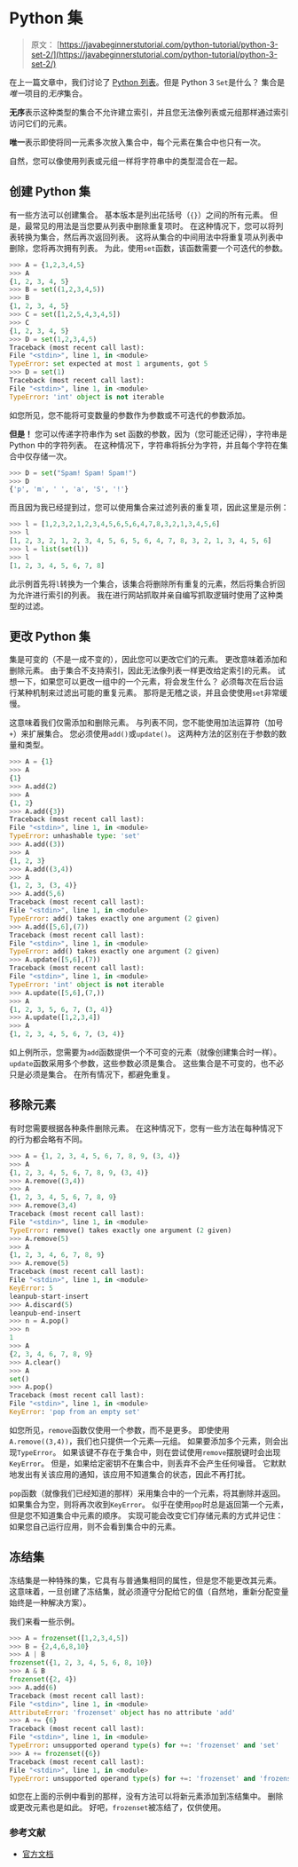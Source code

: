 # Python 集

> 原文： [https://javabeginnerstutorial.com/python-tutorial/python-3-set-2/](https://javabeginnerstutorial.com/python-tutorial/python-3-set-2/)

在上一篇文章中，我们讨论了 [Python 列表](https://javabeginnerstutorial.com/python-tutorial/python-list-2/)。但是 Python 3 `Set`是什么？ 集合是*唯一*项目的*无序*集合。

**无序**表示这种类型的集合不允许建立索引，并且您无法像列表或元组那样通过索引访问它们的元素。

**唯一**表示即使将同一元素多次放入集合中，每个元素在集合中也只有一次。

自然，您可以像使用列表或元组一样将字符串中的类型混合在一起。

## 创建 Python 集

有一些方法可以创建集合。 基本版本是列出花括号（`{}`）之间的所有元素。 但是，最常见的用法是当您要从列表中删除重复项时。 在这种情况下，您可以将列表转换为集合，然后再次返回列表。 这将从集合的中间用法中将重复项从列表中删除，您将再次拥有列表。 为此，使用`set`函数，该函数需要一个可迭代的参数。

```py
>>> A = {1,2,3,4,5}
>>> A
{1, 2, 3, 4, 5}
>>> B = set((1,2,3,4,5))
>>> B
{1, 2, 3, 4, 5}
>>> C = set([1,2,5,4,3,4,5])
>>> C
{1, 2, 3, 4, 5}
>>> D = set(1,2,3,4,5)
Traceback (most recent call last):
File "<stdin>", line 1, in <module>
TypeError: set expected at most 1 arguments, got 5
>>> D = set(1)
Traceback (most recent call last):
File "<stdin>", line 1, in <module>
TypeError: 'int' object is not iterable
```

如您所见，您不能将可变数量的参数作为参数或不可迭代的参数添加。

**但是！** 您可以传递字符串作为 set 函数的参数，因为（您可能还记得），字符串是 Python 中的字符列表。 在这种情况下，字符串将拆分为字符，并且每个字符在集合中仅存储一次。

```py
>>> D = set("Spam! Spam! Spam!")
>>> D
{'p', 'm', ' ', 'a', 'S', '!'}
```

而且因为我已经提到过，您可以使用集合来过滤列表的重复项，因此这里是示例：

```py
>>> l = [1,2,3,2,1,2,3,4,5,6,5,6,4,7,8,3,2,1,3,4,5,6]
>>> l
[1, 2, 3, 2, 1, 2, 3, 4, 5, 6, 5, 6, 4, 7, 8, 3, 2, 1, 3, 4, 5, 6]
>>> l = list(set(l))
>>> l
[1, 2, 3, 4, 5, 6, 7, 8]
```

此示例首先将`l`转换为一个集合，该集合将删除所有重复的元素，然后将集合折回为允许进行索引的列表。 我在进行网站抓取并亲自编写抓取逻辑时使用了这种类型的过滤。

## 更改 Python 集

集是可变的（不是一成不变的），因此您可以更改它们的元素。 更改意味着添加和删除元素。 由于集合不支持索引，因此无法像列表一样更改给定索引的元素。 试想一下，如果您可以更改一组中的一个元素，将会发生什么？ 必须每次在后台运行某种机制来过滤出可能的重复元素。 那将是无稽之谈，并且会使使用`set`非常缓慢。

这意味着我们仅需添加和删除元素。 与列表不同，您不能使用加法运算符（加号`+`）来扩展集合。 您必须使用`add()`或`update()`。 这两种方法的区别在于参数的数量和类型。

```py
>>> A = {1}
>>> A
{1}
>>> A.add(2)
>>> A
{1, 2}
>>> A.add({3})
Traceback (most recent call last):
File "<stdin>", line 1, in <module>
TypeError: unhashable type: 'set'
>>> A.add((3))
>>> A
{1, 2, 3}
>>> A.add((3,4))
>>> A
{1, 2, 3, (3, 4)}
>>> A.add(5,6)
Traceback (most recent call last):
File "<stdin>", line 1, in <module>
TypeError: add() takes exactly one argument (2 given)
>>> A.add([5,6],(7))
Traceback (most recent call last):
File "<stdin>", line 1, in <module>
TypeError: add() takes exactly one argument (2 given)
>>> A.update([5,6],(7))
Traceback (most recent call last):
File "<stdin>", line 1, in <module>
TypeError: 'int' object is not iterable
>>> A.update([5,6],(7,))
>>> A
{1, 2, 3, 5, 6, 7, (3, 4)}
>>> A.update([1,2,3,4])
>>> A
{1, 2, 3, 4, 5, 6, 7, (3, 4)}
```

如上例所示，您需要为`add`函数提供一个不可变的元素（就像创建集合时一样）。 `update`函数采用多个参数，这些参数必须是集合。 这些集合是不可变的，也不必只是必须是集合。 在所有情况下，都避免重复。

## 移除元素

有时您需要根据各种条件删除元素。 在这种情况下，您有一些方法在每种情况下的行为都会略有不同。

```py
>>> A = {1, 2, 3, 4, 5, 6, 7, 8, 9, (3, 4)}
>>> A
{1, 2, 3, 4, 5, 6, 7, 8, 9, (3, 4)}
>>> A.remove((3,4))
>>> A
{1, 2, 3, 4, 5, 6, 7, 8, 9}
>>> A.remove(3,4)
Traceback (most recent call last):
File "<stdin>", line 1, in <module>
TypeError: remove() takes exactly one argument (2 given)
>>> A.remove(5)
>>> A
{1, 2, 3, 4, 6, 7, 8, 9}
>>> A.remove(5)
Traceback (most recent call last):
File "<stdin>", line 1, in <module>
KeyError: 5
leanpub-start-insert
>>> A.discard(5)
leanpub-end-insert
>>> n = A.pop()
>>> n
1
>>> A
{2, 3, 4, 6, 7, 8, 9}
>>> A.clear()
>>> A
set()
>>> A.pop()
Traceback (most recent call last):
File "<stdin>", line 1, in <module>
KeyError: 'pop from an empty set'
```

如您所见，`remove`函数仅使用一个参数，而不是更多。 即使使用`A.remove((3,4))`，我们也只提供一个元素—元组。 如果要添加多个元素，则会出现`TypeError`。 如果该键不存在于集合中，则在尝试使用`remove`摆脱键时会出现`KeyError`。 但是，如果给定密钥不在集合中，则丢弃不会产生任何噪音。 它默默地发出有关该应用的通知，该应用不知道集合的状态，因此不再打扰。

`pop`函数（就像我们已经知道的那样）采用集合中的一个元素，将其删除并返回。 如果集合为空，则将再次收到`KeyError`。 似乎在使用`pop`时总是返回第一个元素，但是您不知道集合中元素的顺序。 实现可能会改变它们存储元素的方式并记住：如果您自己运行应用，则不会看到集合中的元素。

## 冻结集

冻结集是一种特殊的集，它具有与普通集相同的属性，但是您不能更改其元素。 这意味着，一旦创建了冻结集，就必须遵守分配给它的值（自然地，重新分配变量始终是一种解决方案）。

我们来看一些示例。

```py
>>> A = frozenset([1,2,3,4,5])
>>> B = {2,4,6,8,10}
>>> A | B
frozenset({1, 2, 3, 4, 5, 6, 8, 10})
>>> A & B
frozenset({2, 4})
>>> A.add(6)
Traceback (most recent call last):
File "<stdin>", line 1, in <module>
AttributeError: 'frozenset' object has no attribute 'add'
>>> A += {6}
Traceback (most recent call last):
File "<stdin>", line 1, in <module>
TypeError: unsupported operand type(s) for +=: 'frozenset' and 'set'
>>> A += frozenset({6})
Traceback (most recent call last):
File "<stdin>", line 1, in <module>
TypeError: unsupported operand type(s) for +=: 'frozenset' and 'frozenset'
```

如您在上面的示例中看到的那样，没有方法可以将新元素添加到冻结集中。 删除或更改元素也是如此。 好吧，`frozenset`被冻结了，仅供使用。

### 参考文献

*   [官方文档](https://docs.python.org/3/tutorial/datastructures.html)

